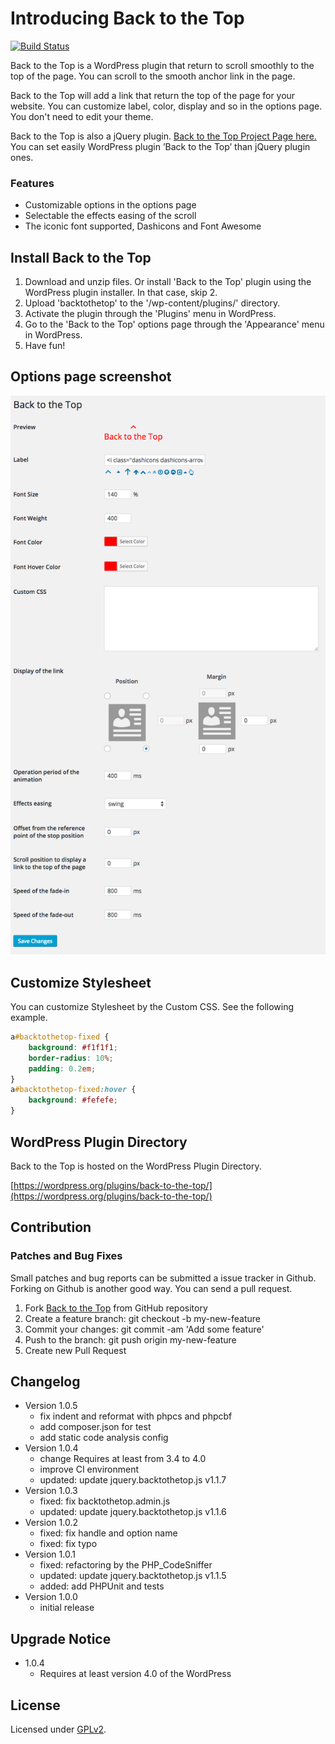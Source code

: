 # Introducing Back to the Top

[![Build Status](https://travis-ci.org/thingsym/back-to-the-top.svg?branch=master)](https://travis-ci.org/thingsym/back-to-the-top)

Back to the Top is a WordPress plugin that return to scroll smoothly to the top of the page. You can scroll to the smooth anchor link in the page.


Back to the Top will add a link that return the top of the page for your website. You can customize label, color, display and so in the options page. You don't need to edit your theme.

Back to the Top is also a jQuery plugin. [Back to the Top Project Page here.](http://project.thingslabo.com/jquery.backtothetop) You can set easily WordPress plugin ’Back to the Top’ than jQuery plugin ones.

### Features

* Customizable options in the options page
* Selectable the effects easing of the scroll
* The iconic font supported, Dashicons and Font Awesome

## Install Back to the Top

1. Download and unzip files. Or install 'Back to the Top' plugin using the WordPress plugin installer. In that case, skip 2.
2. Upload 'backtothetop' to the '/wp-content/plugins/' directory.
3. Activate the plugin through the 'Plugins' menu in WordPress.
5. Go to the 'Back to the Top' options page through the 'Appearance' menu in WordPress.
4. Have fun!

## Options page screenshot

<img src="screenshot-1.png">

## Customize Stylesheet

You can customize Stylesheet by the Custom CSS. See the following example.

```css
a#backtothetop-fixed {
	background: #f1f1f1;
	border-radius: 10%;
	padding: 0.2em;
}
a#backtothetop-fixed:hover {
	background: #fefefe;
}
```

## WordPress Plugin Directory

Back to the Top is hosted on the WordPress Plugin Directory.

[https://wordpress.org/plugins/back-to-the-top/](https://wordpress.org/plugins/back-to-the-top/)

## Contribution

### Patches and Bug Fixes

Small patches and bug reports can be submitted a issue tracker in Github. Forking on Github is another good way. You can send a pull request.

1. Fork [Back to the Top](https://github.com/thingsym/back-to-the-top) from GitHub repository
2. Create a feature branch: git checkout -b my-new-feature
3. Commit your changes: git commit -am 'Add some feature'
4. Push to the branch: git push origin my-new-feature
5. Create new Pull Request

## Changelog

* Version 1.0.5
	* fix indent and reformat with phpcs and phpcbf
	* add composer.json for test
	* add static code analysis config
* Version 1.0.4
	* change Requires at least from 3.4 to 4.0
	* improve CI environment
	* updated: update jquery.backtothetop.js v1.1.7
* Version 1.0.3
	* fixed: fix backtothetop.admin.js
	* updated: update jquery.backtothetop.js v1.1.6
* Version 1.0.2
	* fixed: fix handle and option name
	* fixed: fix typo
* Version 1.0.1
	* fixed: refactoring by the PHP_CodeSniffer
	* updated: update jquery.backtothetop.js v1.1.5
	* added: add PHPUnit and tests
* Version 1.0.0
	* initial release

## Upgrade Notice

* 1.0.4
	* Requires at least version 4.0 of the WordPress

## License

Licensed under [GPLv2](https://www.gnu.org/licenses/gpl-2.0.html).
